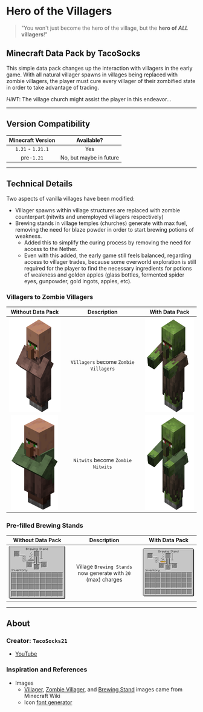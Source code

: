 # Hero of the Villagers

> "You won't just become the hero of the village, but the **hero of *ALL* villagers**!"

## Minecraft Data Pack by TacoSocks

This simple data pack changes up the interaction with villagers in the early game. With all natural villager spawns in villages being replaced with zombie villagers, the player must cure every villager of their zombified state in order to take advantage of trading.

*HINT*: The village church might assist the player in this endeavor...

---

## Version Compatibility

| Minecraft Version | Available? |
|:---:|:---:|
| `1.21` - `1.21.1` | Yes |
| pre-`1.21` | No, but maybe in future |

---

## Technical Details

Two aspects of vanilla villages have been modified:

- Villager spawns within village structures are replaced with zombie counterpart (nitwits and unemployed villagers respectively)
- Brewing stands in village temples (churches) generate with max fuel, removing the need for blaze powder in order to start brewing potions of weakness.
    - Added this to simplify the curing process by removing the need for access to the Nether.
    - Even with this added, the early game still feels balanced, regarding access to villager trades, because some overworld exploration is still required for the player to find the necessary ingredients for potions of weakness and golden apples (glass bottles, fermented spider eyes, gunpowder, gold ingots, apples, etc).

### Villagers to Zombie Villagers

| Without Data Pack | Description | With Data Pack |
|:---:|:---:|:---:|
| <img src="./images/villager_unemployed.png" alt="Villager" height="250"/> | `Villagers` become `Zombie Villagers` | <img src="./images/zombie_villager_unemployed.png" alt="Zombie Villager" height="250"/> |
| <img src="./images/villager_nitwit.png" alt="Nitwit" height="250"/> | `Nitwits` become `Zombie Nitwits` | <img src="./images/zombie_villager_nitwit.png" alt="Zombie Nitwit" height="250"/> |



### Pre-filled Brewing Stands

| Without Data Pack | Description | With Data Pack |
|:---:|:---:|:---:|
| ![Empty Brewing Stand](./images/brewing_stand_empty.png) | Village `Brewing Stands` now generate with `20` (max) charges | ![Full Brewing Stand](./images/brewing_stand_full.png) |

---

## About

### Creator: `TacoSocks21`

- [YouTube](https://www.youtube.com/@TacoSocks21)

### Inspiration and References

- Images
    - [Villager](https://minecraft.wiki/w/Villager), [Zombie Villager](https://minecraft.wiki/w/Zombie_Villager), and [Brewing Stand](https://minecraft.wiki/w/Brewing_Stand) images came from Minecraft Wiki
    - Icon [font generator](https://www.textstudio.com/)
